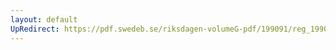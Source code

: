 ```yaml
---
layout: default
UpRedirect: https://pdf.swedeb.se/riksdagen-volumeG-pdf/199091/reg_199091/reg_199091_0358.pdf
---
```

